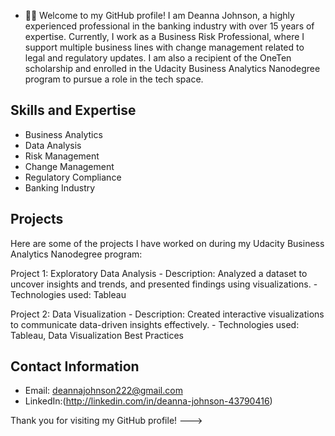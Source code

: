 - 👋🏽 Welcome to my GitHub profile! I am Deanna Johnson, a highly experienced professional in the banking industry with over 15 years of expertise. Currently, I work as a Business Risk Professional, where I support multiple business lines with change management related to legal and regulatory updates. I am also a recipient of the OneTen scholarship and enrolled in the Udacity Business Analytics Nanodegree program to pursue a role in the tech space.
 
## Skills and Expertise
- Business Analytics
- Data Analysis
- Risk Management
- Change Management
- Regulatory Compliance
- Banking Industry
 
## Projects
Here are some of the projects I have worked on during my Udacity Business Analytics Nanodegree program:
 
Project 1: Exploratory Data Analysis
    - Description: Analyzed a dataset to uncover insights and trends, and presented findings using visualizations.
    - Technologies used: Tableau
 
Project 2: Data Visualization
    - Description: Created interactive visualizations to communicate data-driven insights effectively.
    - Technologies used: Tableau, Data Visualization Best Practices
 
## Contact Information
- Email: deannajohnson222@gmail.com
- LinkedIn:(http://linkedin.com/in/deanna-johnson-43790416)
 
Thank you for visiting my GitHub profile!
--->
